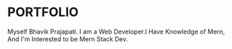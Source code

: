 # PORTFOLIO
Myself Bhavik Prajapati. I am a Web Developer.I Have Knowledge of Mern, And I'm Interested to be Mern Stack Dev.

